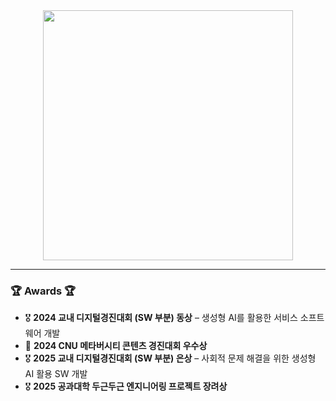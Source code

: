 <!--타이틀 부분-->
<div align="center">
  <img src="https://media1.tenor.com/m/Z0gQw-L03vAAAAAd/park-myeongsu-study.gif" style="width: 400px; height: auto;" />
</div>

<hr>

<h3>🏆 Awards 🏆</h3>
<ul>
  <li>🎖️ <strong>2024 교내 디지털경진대회 (SW 부분) 동상</strong> 
        – 생성형 AI를 활용한 서비스 소프트웨어 개발</li>
  <li>🏅 <strong>2024 CNU 메타버시티 콘텐츠 경진대회 우수상</strong></li>
  <li>🎖️ <strong>2025 교내 디지털경진대회 (SW 부분) 은상</strong> 
        – 사회적 문제 해결을 위한 생성형 AI 활용 SW 개발</li>
  <li>🎖️ <strong>2025 공과대학 두근두근 엔지니어링 프로젝트 장려상</strong></li>
</ul>


